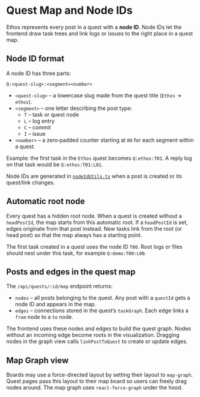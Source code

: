 # Quest Map and Node IDs

Ethos represents every post in a quest with a **node ID**. Node IDs let the frontend draw task trees and link logs or issues to the right place in a quest map.

## Node ID format

A node ID has three parts:

```
Q:<quest-slug>:<segment><number>
```

- `<quest-slug>` – a lowercase slug made from the quest title (`Ethos` → `ethos`).
- `<segment>` – one letter describing the post type:
  - `T` – task or quest node
  - `L` – log entry
  - `C` – commit
  - `I` – issue
- `<number>` – a zero‑padded counter starting at `00` for each segment within a quest.

Example: the first task in the `Ethos` quest becomes `Q:ethos:T01`. A reply log on that task would be `Q:ethos:T01:L01`.

Node IDs are generated in [`nodeIdUtils.ts`](../ethos-backend/src/utils/nodeIdUtils.ts) when a post is created or its quest/link changes.

## Automatic root node

Every quest has a hidden root node. When a quest is created without a `headPostId`, the map starts from this automatic root. If a `headPostId` is set, edges originate from that post instead. New tasks link from the root (or head post) so that the map always has a starting point.

The first task created in a quest uses the node ID `T00`. Root logs or files should nest under this task, for example `Q:demo:T00:L00`.

## Posts and edges in the quest map

The `/api/quests/:id/map` endpoint returns:

- `nodes` – all posts belonging to the quest. Any post with a `questId` gets a node ID and appears in the map.
- `edges` – connections stored in the quest’s `taskGraph`. Each edge links a `from` node to a `to` node.

The frontend uses these nodes and edges to build the quest graph. Nodes without an incoming edge become roots in the visualization. Dragging nodes in the graph view calls `linkPostToQuest` to create or update edges.

## Map Graph view

Boards may use a force-directed layout by setting their layout to `map-graph`. Quest pages pass this layout to their map board so users can freely drag nodes around. The map graph uses `react-force-graph` under the hood.

